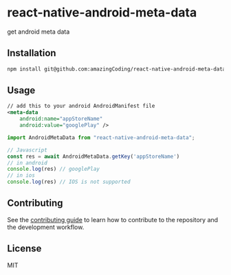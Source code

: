 # react-native-android-meta-data

get android meta data

## Installation

```sh
npm install git@github.com:amazingCoding/react-native-android-meta-data.git
```

## Usage
```xml
// add this to your android AndroidManifest file
<meta-data
    android:name="appStoreName"
    android:value="googlePlay" />
```
```js
import AndroidMetaData from "react-native-android-meta-data";

// Javascript
const res = await AndroidMetaData.getKey('appStoreName')
// in android
console.log(res) // googlePlay
// in ios 
console.log(res) // IOS is not supported
```


## Contributing

See the [contributing guide](CONTRIBUTING.md) to learn how to contribute to the repository and the development workflow.

## License

MIT
